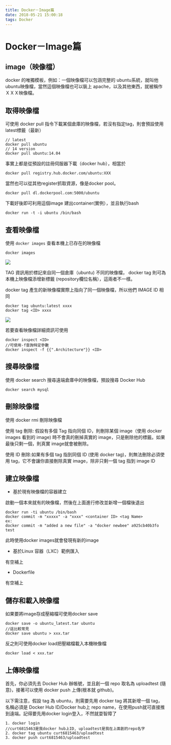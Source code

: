 ```yaml
---
title: Docker－Image篇
date: 2018-05-21 15:00:18
tags: Docker
---
```

# Docker－Image篇

## image（映像檔）

docker 的唯獨模板，例如：一個映像檔可以包涵完整的 ubuntu系統，就叫他 ubuntu映像檔，當然這個映像檔也可以裝上 apache，以及其他東西，就被稱作ＸＸＸ映像檔。

## 取得映像檔
可使用 docker pull 指令下載某個倉庫的映像檔，若沒有指定tag，則會預設使用 latest標籤（最新）

```shell=
// latest
docker pull ubuntu
// 14 version
docker pull ubuntu:14.04
```

事實上都是從預設的註冊伺服器下載（docker hub），相當於

```shell=
docker pull registry.hub.docker.com/ubuntu:XXX
```

當然也可以從其他register抓取資源，像是docker pool。

```shell=
docker pull dl.dockerpool.com:5000/ubuntu
```

下載好後即可利用這個image 建出container(實例），並且執行bash

```shell=
docker run -t -i ubuntu /bin/bash
```
## 查看映像檔

使用 `docker images` 查看本機上已存在的映像檔

```shell=
docker images
```

![](https://i.imgur.com/usGN02N.png)


TAG 資訊用於標記來自同一個倉庫（ubuntu) 不同的映像檔， docker tag 則可為本機上映像檔添增新標籤 (repository欄位名稱），這兩者不一樣。

docker tag 產生的新映像檔實際上指向了同一個映像檔，所以他們 IMAGE ID 相同

```shell=
docker tag ubuntu:latest xxxx
docker tag <ID> xxxx
```

![](https://i.imgur.com/LtVv2RY.png)

若要查看映像檔詳細資訊可使用

```shell=
docker inspect <ID>
//可使用-f查詢特定參數
docker inspect -f {{".Architecture"}} <ID>
```

## 搜尋映像檔
使用 docker search <key term> 搜尋遠端倉庫中的映像檔，預設搜尋 Docker Hub

```shell=
docker search mysql
```

## 刪除映像檔
使用 docker rmi <ID or tag> 刪除映像檔

使用 tag 刪除: 假設有多個 Tag 指向同個 ID，則刪除某個 image（使用 docker images 看到的 image) 時不會真的刪掉真實的 image，只是刪除他的標籤。如果最後只剩一個，則真實 image就會被刪除。

使用 ID 刪除:如果有多個 tag 指到同個 ID (使用 docker tag)，則無法刪除必須使用 tag，它不會讓你直接刪除真實 image，除非只剩一個 tag 指到 image ID

## 建立映像檔

* 基於現有映像檔的容器建立

啟動一個本來就有的映像檔，然後在上面進行修改並新增一個檔後退出

```shell=
docker run -ti ubuntu /bin/bash
docker commit -m "xxxxx" -a "xxxx" <container ID> <tag Name>
ex:
docker commit -m "added a new file" -a "docker newbee" a925cb40b3fo test
```

此時使用docker images就會發現有新的image

* 基於Linux 容器（LXC）範例匯入

有空補上

* Dockerfile

有空補上

## 儲存和載入映像檔

如果要將image存成壓縮檔可使用docker save

```shell=
docker save -o ubuntu_latest.tar ubuntu
//這比較常見
docker save ubuntu > xxx.tar
```

反之則可使用docker load把壓縮檔載入本機映像檔

```shell=
docker load < xxx.tar
```

## 上傳映像檔

首先，你必須先去 Docker Hub 辦帳號，並且創一個 repo 取名為 uploadtest (隨意)，接著可以使用 docker push 上傳(根本就 github)。

以下需注意，假設 tag 為 ubuntu，則需要先用 docker tag 將其新增一個 tag，名稱必須是 Docker Hub ID/Docker hub上 repo
name，在使用push就可直接推到遠端。記得要先用docker login登入，不然就耍智障了


```shell=
1. docker login
//curt6815463是我docker hub上ID, uploadtest是我在上面創的repo名字
2. docker tag ubuntu curt6815463/uploadtest
3. docker push curt6815463/uploadtest
```
